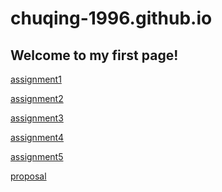 # chuqing-1996.github.io
## Welcome to my first page!

[assignment1](https://github.com/chuqing-1996/chuqing-1996.github.io/tree/main/assignments/assignment1) 

[assignment2](https://airtable.com/shrInW7ZSXKx5SeSd/embed)

[assignment3]()

[assignment4]()

[assignment5]()

[proposal](https://github.com/chuqing-1996/chuqing-1996.github.io/tree/main/assignments/proposal)
